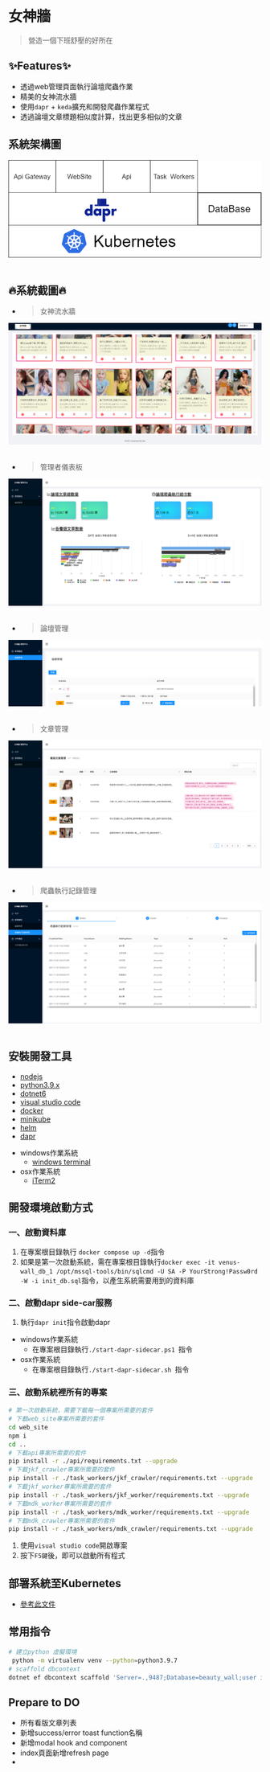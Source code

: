 # 女神牆
> 營造一個下班舒壓的好所在
## ✨Features✨
- 透過web管理頁面執行論壇爬蟲作業
- 精美的女神流水牆
- 使用``dapr`` + ``keda``擴充和開發爬蟲作業程式
- 透過論壇文章標題相似度計算，找出更多相似的文章
## 系統架構圖
<center><img src="./drawio/SystemArchitecture.png" /></center>
<br/>

## 🔥系統截圖🔥
- > 女神流水牆
<center><img src="./screenshots/1.png" /></center>
<br/>

- > 管理者儀表板
<center><img src="./screenshots/4.png" /></center>
<br/>

- > 論壇管理
<center><img src="./screenshots/2.png" /></center>
<br/>

- > 文章管理
<center><img src="./screenshots/3.png" /></center>
<br/>

- > 爬蟲執行記錄管理
<center><img src="./screenshots/5.png" /></center>
<br/>

## 安裝開發工具
- [nodejs](https://nodejs.org/en/)
- [python3.9.x](https://www.python.org/downloads/release/python-399/)
- [dotnet6](https://dotnet.microsoft.com/download/dotnet/6.0)
- [visual studio code](https://code.visualstudio.com/)
- [docker](https://www.docker.com/)
- [minikube](https://minikube.sigs.k8s.io/docs/start/)
- [helm](https://helm.sh/)
- [dapr](https://dapr.io/)
* windows作業系統
  - [windows terminal](https://www.microsoft.com/zh-tw/p/windows-terminal/9n0dx20hk701?activetab=pivot:overviewtab) 
* osx作業系統
  - [iTerm2](https://iterm2.com/)
## 開發環境啟動方式
### 一、啟動資料庫
1. 在專案根目錄執行 ```docker compose up -d```指令
2. 如果是第一次啟動系統，需在專案根目錄執行```docker exec -it venus-wall_db_1 /opt/mssql-tools/bin/sqlcmd -U SA -P YourStrong!Passw0rd  -W -i init_db.sql```指令，以產生系統需要用到的資料庫
### 二、啟動dapr side-car服務
1. 執行```dapr init```指令啟動dapr
* windows作業系統
   - 在專案根目錄執行```./start-dapr-sidecar.ps1 ```指令
* osx作業系統
   - 在專案根目錄執行```./start-dapr-sidecar.sh ```指令
### 三、啟動系統裡所有的專案
``` bash
# 第一次啟動系統，需要下載每一個專案所需要的套件
# 下載web_site專案所需要的套件
cd web_site
npm i 
cd ..
# 下載api專案所需要的套件
pip install -r ./api/requirements.txt --upgrade
# 下載jkf_crawler專案所需要的套件
pip install -r ./task_workers/jkf_crawler/requirements.txt --upgrade
# 下載jkf_worker專案所需要的套件
pip install -r ./task_workers/jkf_worker/requirements.txt --upgrade
# 下載mdk_worker專案所需要的套件
pip install -r ./task_workers/mdk_worker/requirements.txt --upgrade
# 下載mdk_crawler專案所需要的套件
pip install -r ./task_workers/mdk_crawler/requirements.txt --upgrade
```
1. 使用```visual studio code```開啟專案
2. 按下```F5鍵```後，即可以啟動所有程式 

## 部署系統至Kubernetes
- [參考此文件](./deploy#readme)
## 常用指令
``` bash
# 建立python 虛擬環境
 python -m virtualenv venv --python=python3.9.7
# scaffold dbcontext
dotnet ef dbcontext scaffold 'Server=.,9487;Database=beauty_wall;user id=sa;password=YourStrong!Passw0rd' 'Microsoft.EntityFrameworkCore.SqlServer'  -o Models/DBModels -f -c BeautyDBContext --use-database-names --no-build --json
```

## Prepare to DO
- 所有看版文章列表
- 新增success/error toast function名稱
- 新增modal hook and component
- index頁面新增refresh page
- 


